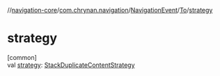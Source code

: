 //[navigation-core](../../../../index.md)/[com.chrynan.navigation](../../index.md)/[NavigationEvent](../index.md)/[To](index.md)/[strategy](strategy.md)

# strategy

[common]\
val [strategy](strategy.md): [StackDuplicateContentStrategy](../../-stack-duplicate-content-strategy/index.md)
